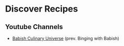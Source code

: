 # Discover Recipes

## Youtube Channels
- [Babish Culinary Universe](https://www.youtube.com/channel/UCJHA_jMfCvEnv-3kRjTCQXw) (prev. Binging with Babish)